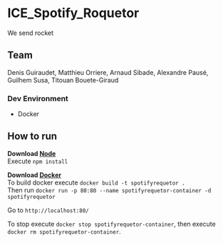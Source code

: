 # ICE_Spotify_Roquetor
We send rocket

## Team
Denis Guiraudet, Matthieu Orriere, Arnaud Sibade, Alexandre Pausé, Guilhem Susa, Titouan Bouete-Giraud

### Dev Environment
- Docker

## How to run

**Download [Node](https://nodejs.org/en/)**  
Execute `npm install`

**Download [Docker](https://www.docker.com/get-started)**  
To build docker execute `docker build -t spotifyrequetor .`  
Then run `docker run -p 80:80 --name spotifyrequetor-container -d spotifyrequetor`

Go to `http://localhost:80/`

To stop execute `docker stop spotifyrequetor-container`, then execute `docker rm spotifyrequetor-container`.


